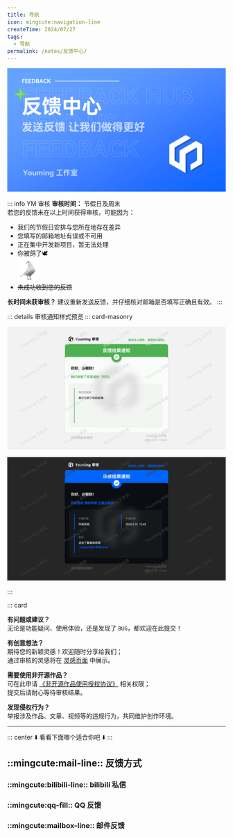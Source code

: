 ```yaml
---
title: 导航
icon: mingcute:navigation-line
createTime: 2024/07/27
tags:
  - 导航
permalink: /notes/反馈中心/
---
```


![](/rc/fkzx.png)

::: info YM 审核
**审核时间：** 节假日及周末  
若您的反馈未在以上时间获得审核，可能因为：
  - 我们的节假日安排与您所在地存在差异  
  - 您填写的邮箱地址有误或不可用  
  - 正在集中开发新项目，暂无法处理  
  - 你被鸽了🕊️  
    <img src="/rc/gezi.png" width="50px">
  - ~~未成功收到您的反馈~~

**长时间未获审核？** 建议重新发送反馈，并仔细核对邮箱是否填写正确且有效。
:::

::: details 审核通知样式预览
::: card-masonry

![](/rc/sh-fk.png)

![](/rc/sh-sq.png)

:::

::: card

**有问题或建议？**  
无论是功能疑问、使用体验，还是发现了 `BUG`，都欢迎在此提交！  

**有创意想法？**  
期待您的新颖灵感！欢迎随时分享给我们；  
通过审核的灵感将在 [灵感页面](/notes/反馈中心/灵感.html) 中展示。

**需要使用非开源作品？**  
可在此申请 [《非开源作品使用授权协议》](/notes/协议/非开源.html) 相关权限；  
提交后请耐心等待审核结果。

**发现侵权行为？**  
举报涉及作品、文章、视频等的违规行为，共同维护创作环境。

---

::: center
⬇️ 看看下面哪个适合你吧 ⬇️
:::


## ::mingcute:mail-line:: 反馈方式

### ::mingcute:bilibili-line:: bilibili 私信

<LinkCard title="查看操作步骤" href="/notes/反馈中心/bilibili.html"></LinkCard>

### ::mingcute:qq-fill:: QQ 反馈

<LinkCard title="查看操作步骤" href="/notes/反馈中心/qq.html"></LinkCard>

### ::mingcute:mailbox-line:: 邮件反馈

<LinkCard title="查看操作步骤" href="/notes/反馈中心/mail.html"></LinkCard>
